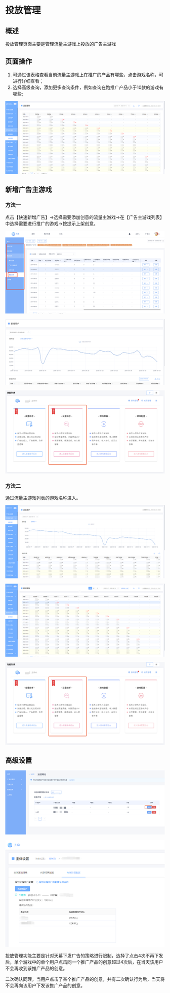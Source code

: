 # 投放管理

## 概述

投放管理页面主要是管理流量主游戏上投放的广告主游戏

## 页面操作

1. 可通过该表格查看当前流量主游戏上在推广的产品有哪些，点击游戏名称，可进行详细查看；
2. 选择高级查询，添加更多查询条件，例如查询在跑推广产品小于10款的游戏有哪些;

![](../../.gitbook/assets/image%20%2856%29.png)

## 新增广告主游戏

### 方法一

点击【快速新增广告】-&gt;选择需要添加创意的流量主游戏-&gt;在【广告主游戏列表】中选择需要进行推广的游戏-&gt;按提示上架创意。

![](../../.gitbook/assets/image%20%2894%29.png)

![](../../.gitbook/assets/image%20%2893%29.png)

![](../../.gitbook/assets/image%20%28243%29.png)

### 方法二

通过流量主游戏列表的游戏名称进入。

![](../../.gitbook/assets/image%20%28242%29.png)

![](../../.gitbook/assets/image%20%28133%29.png)

![](../../.gitbook/assets/image%20%28243%29.png)

## 高级设置

![](../../.gitbook/assets/image%20%28144%29.png)

![](../../.gitbook/assets/image%20%2824%29.png)

投放管理功能主要是针对天幕下发广告的策略进行限制，选择了点击4次不再下发后，单个游戏中的单个用户点击同一个推广产品的创意超过4次后，在当天该用户不会再收到该推广产品的创意。

二次确认同理，当用户点击了某个推广产品的创意，并有二次确认行为后，当天将不会再向该用户下发该推广产品的创意。

